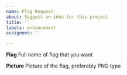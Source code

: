 ```yaml
---
name: Flag Request
about: Suggest an idea for this project
title: ''
labels: enhancement
assignees: ''

---
```


**Flag**
Full name of flag that you want

**Picture**
Picture of the flag, preferably PNG type
